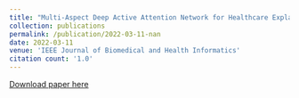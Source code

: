 ```yaml
---
title: "Multi-Aspect Deep Active Attention Network for Healthcare Explainable Adoption"
collection: publications
permalink: /publication/2022-03-11-nan
date: 2022-03-11
venue: 'IEEE Journal of Biomedical and Health Informatics'
citation count: '1.0'
---
```

[Download paper here](https://scholar.google.com/citations?view_op=view_citation&hl=en&user=CCckbEUAAAAJ&cstart=20&pagesize=80&citation_for_view=CCckbEUAAAAJ:OcBU2YAGkTUC)
